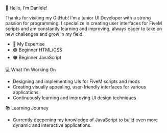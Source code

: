 🌟 Hello, I’m Daniele!

Thanks for visiting my GitHub! I'm a junior UI Developer with a strong passion for programming. I specialize in creating user interfaces for FiveM scripts and am constantly learning and improving, always eager to take on new challenges and grow in my field.

- 🔧 My Expertise
- 🟢 Beginner HTML/CSS
- 🟠 Beginner JavaScript

💻 What I’m Working On

- Designing and implementing UIs for FiveM scripts and mods
- Creating visually appealing, user-friendly interfaces for various applications
- Continuously learning and improving UI design techniques

📚 Learning Journey
- Currently deepening my knowledge of JavaScript to build even more dynamic and interactive applications.
